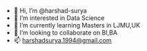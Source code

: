 - 👋 Hi, I’m @harshad-surya
- 👀 I’m interested in Data Science
- 🌱 I’m currently learning Masters in LJMU,UK
- 💞️ I’m looking to collaborate on BI,BA
- 📫 harshadsurya.1994@gmail.com

<!---
harshad-surya/harshad-surya is a ✨ special ✨ repository because its `README.md` (this file) appears on your GitHub profile.
You can click the Preview link to take a look at your changes.
--->
